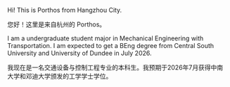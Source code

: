 Hi! This is Porthos from Hangzhou City. 

您好！这里是来自杭州的 Porthos。

I am a undergraduate student major in Mechanical Engineering with Transportation. I am expected to get a BEng degree from Central South University and University of Dundee in July 2026.

我现在是一名交通设备与控制工程专业的本科生。我预期于2026年7月获得中南大学和邓迪大学颁发的工学学士学位。

